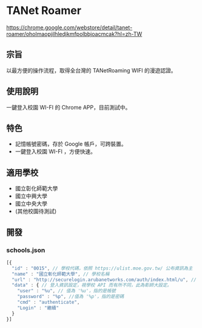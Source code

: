 # TANet Roamer
https://chrome.google.com/webstore/detail/tanet-roamer/oholmaopjilhledjkmfpolbbjoacmcak?hl=zh-TW

## 宗旨
以最方便的操作流程，取得全台灣的 TANetRoaming WIFI 的漫遊認證。

## 使用說明
一鍵登入校園 WI-FI 的 Chrome APP，目前測試中。

## 特色
 - 記憶帳號密碼，存於 Google 帳戶，可跨裝置。
 - 一鍵登入校園 WI-FI ，方便快速。

## 適用學校
 - 國立彰化師範大學
 - 國立中興大學
 - 國立中央大學
 - (其他校園待測試)

## 開發

### schools.json

```javascript
[{
  "id" : "0015", // 學校代碼，依照 https://ulist.moe.gov.tw/ 公布資訊為主
  "name" : "國立彰化師範大學", // 學校名稱
  "url" : "http://securelogin.arubanetworks.com/auth/index.html/u", // 登入 API 網址
  "data" : { // 登入資訊設定，視學校 API 而有所不同，此為彰師大設定。
    "user" : "%u", // 值為 '%u'，指的是帳號
    "password" : "%p", //值為 '%p'，指的是密碼
    "cmd" : "authenticate",
    "Login" : "繼續"
  }
}]
```
